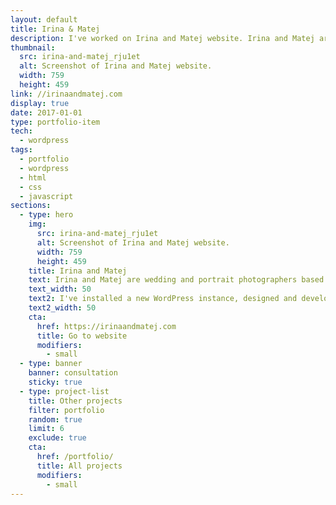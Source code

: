 ```yaml
---
layout: default
title: Irina & Matej
description: I've worked on Irina and Matej website. Irina and Matej are wedding and portrait photographers based in Croatia and travelling the world.
thumbnail:
  src: irina-and-matej_rju1et
  alt: Screenshot of Irina and Matej website.
  width: 759
  height: 459
link: //irinaandmatej.com
display: true
date: 2017-01-01
type: portfolio-item
tech:
  - wordpress
tags:
  - portfolio
  - wordpress
  - html
  - css
  - javascript
sections:
  - type: hero
    img:
      src: irina-and-matej_rju1et
      alt: Screenshot of Irina and Matej website.
      width: 759
      height: 459
    title: Irina and Matej
    text: Irina and Matej are wedding and portrait photographers based in Croatia and travelling the world.
    text_width: 50
    text2: I've installed a new WordPress instance, designed and developed a new WordPress theme from scratch twice, optimized assets delivery, used the latest best practices for boosting the site speed, hosted the website on DigitalOcean, and used Cloudflare to improve the security and performance.
    text2_width: 50
    cta:
      href: https://irinaandmatej.com
      title: Go to website
      modifiers:
        - small
  - type: banner
    banner: consultation
    sticky: true
  - type: project-list
    title: Other projects
    filter: portfolio
    random: true
    limit: 6
    exclude: true
    cta:
      href: /portfolio/
      title: All projects
      modifiers:
        - small
---
```

